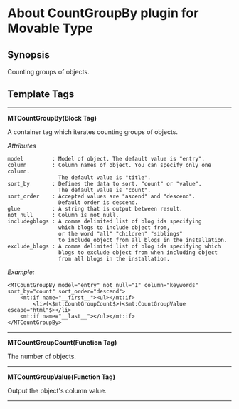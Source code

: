 # About CountGroupBy plugin for Movable Type

## Synopsis

Counting groups of objects.

## Template Tags

---------------------------------------

**MTCountGroupBy(Block Tag)**

A container tag which iterates counting groups of objects.

*Attributes*

    model         : Model of object. The default value is "entry".
    column        : Column names of object. You can specify only one column.
                    The default value is "title".
    sort_by       : Defines the data to sort. "count" or "value".
                    The default value is "count".
    sort_order    : Accepted values are "ascend" and "descend".
                    Default order is descend.
    glue          : A string that is output between result.
    not_null      : Column is not null.
    includegblogs : A comma delimited list of blog ids specifying
                    which blogs to include object from,
                    or the word "all" "children" "siblings"
                    to include object from all blogs in the installation.
    exclude_blogs : A comma delimited list of blog ids specifying which
                    blogs to exclude object from when including object
                    from all blogs in the installation.
*Example:*

    <MTCountGroupBy model="entry" not_null="1" column="keywords" sort_by="count" sort_order="descend">
        <mt:if name="__first__"><ul></mt:if>
            <li>(<$mt:CountGroupCount$>)<$mt:CountGroupValue escape="html"$></li>
        <mt:if name="__last__"></ul></mt:if>
    </MTCountGroupBy>

---------------------------------------

**MTCountGroupCount(Function Tag)**

The number of objects.

---------------------------------------

**MTCountGroupValue(Function Tag)**

Output the object's column value.

---------------------------------------
